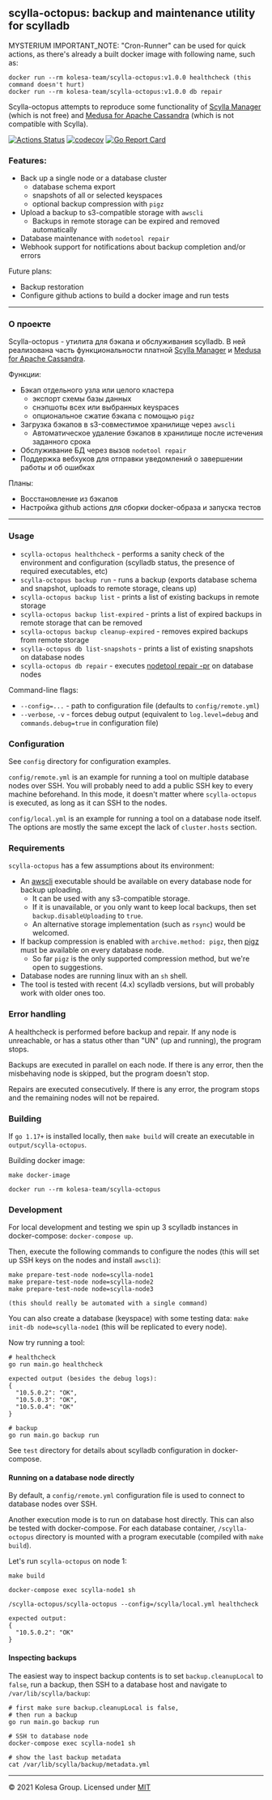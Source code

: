 ## scylla-octopus: backup and maintenance utility for scylladb

MYSTERIUM IMPORTANT_NOTE: "Cron-Runner" can be used for quick actions, as there's already a built docker image with following name, such as:
```
docker run --rm kolesa-team/scylla-octopus:v1.0.0 healthcheck (this command doesn't hurt)
docker run --rm kolesa-team/scylla-octopus:v1.0.0 db repair 
```

Scylla-octopus attempts to reproduce some functionality of [Scylla Manager](https://docs.scylladb.com/operating-scylla/manager/) (which is not free) and [Medusa for Apache Cassandra](https://github.com/thelastpickle/cassandra-medusa) (which is not compatible with Scylla).

[![Actions Status](https://github.com/kolesa-team/scylla-octopus/workflows/test/badge.svg)](https://github.com/kolesa-team/scylla-octopus/actions)
[![codecov](https://codecov.io/gh/kolesa-team/scylla-octopus/branch/main/graph/badge.svg?token=j7K2w57hif)](https://codecov.io/gh/kolesa-team/scylla-octopus)
[![Go Report Card](https://goreportcard.com/badge/github.com/kolesa-team/scylla-octopus)](https://goreportcard.com/report/github.com/kolesa-team/scylla-octopus)

### Features:

* Back up a single node or a database cluster
  * database schema export
  * snapshots of all or selected keyspaces
  * optional backup compression with `pigz`
* Upload a backup to s3-compatible storage with `awscli`
  * Backups in remote storage can be expired and removed automatically
* Database maintenance with `nodetool repair`
* Webhook support for notifications about backup completion and/or errors

Future plans:

* Backup restoration
* Configure github actions to build a docker image and run tests

----------------------

### О проекте

Scylla-octopus - утилита для бэкапа и обслуживания scylladb.
В ней реализована часть функциональности платной [Scylla Manager](https://docs.scylladb.com/operating-scylla/manager/) и [Medusa for Apache Cassandra](https://github.com/thelastpickle/cassandra-medusa).

Функции:

* Бэкап отдельного узла или целого кластера
  * экспорт схемы базы данных
  * снэпшоты всех или выбранных keyspaces
  * опциональное сжатие бэкапа с помощью `pigz` 
* Загрузка бэкапов в s3-совместимое хранилище через `awscli`
  * Автоматическое удаление бэкапов в хранилище после истечения заданного срока
* Обслуживание БД через вызов `nodetool repair`
* Поддержка вебхуков для отправки уведомлений о завершении работы и об ошибках

Планы:

* Восстановление из бэкапов
* Настройка github actions для сборки docker-образа и запуска тестов
---------------------

### Usage

* `scylla-octopus healthcheck` - performs a sanity check of the environment and configuration (scylladb status, the presence of required executables, etc)
* `scylla-octopus backup run` - runs a backup (exports database schema and snapshot, uploads to remote storage, cleans up)
* `scylla-octopus backup list` - prints a list of existing backups in remote storage
* `scylla-octopus backup list-expired` - prints a list of expired backups in remote storage that can be removed
* `scylla-octopus backup cleanup-expired` - removes expired backups from remote storage
* `scylla-octopus db list-snapshots` - prints a list of existing snapshots on database nodes
* `scylla-octopus db repair` - executes [nodetool repair -pr](https://docs.scylladb.com/operating-scylla/nodetool-commands/repair/) on database nodes

Command-line flags:

* `--config=...` - path to configuration file (defaults to `config/remote.yml`)
* `--verbose`, `-v` - forces debug output (equivalent to `log.level=debug` and `commands.debug=true` in configuration file)

### Configuration

See `config` directory for configuration examples.

`config/remote.yml` is an example for running a tool on multiple database nodes over SSH.
You will probably need to add a public SSH key to every machine beforehand.
In this mode, it doesn't matter where `scylla-octopus` is executed, as long as it can SSH to the nodes.

`config/local.yml` is an example for running a tool on a database node itself.
The options are mostly the same except the lack of `cluster.hosts` section.

### Requirements

`scylla-octopus` has a few assumptions about its environment:

* An [awscli](https://aws.amazon.com/cli/) executable should be available on every database node for backup uploading.
  * It can be used with any s3-compatible storage.
  * If it is unavailable, or you only want to keep local backups, then set `backup.disableUploading` to `true`.
  * An alternative storage implementation (such as `rsync`) would be welcomed.
* If backup compression is enabled with `archive.method: pigz`, then [pigz](https://zlib.net/pigz/) must be available on every database node.
  * So far `pigz` is the only supported compression method, but we're open to suggestions.
* Database nodes are running linux with an `sh` shell.
* The tool is tested with recent (4.x) scylladb versions, but will probably work with older ones too. 

### Error handling

A healthcheck is performed before backup and repair. If any node is unreachable, or has a status other than "UN" (up and running), the program stops.

Backups are executed in parallel on each node. If there is any error, then the misbehaving node is skipped, but the program doesn't stop.

Repairs are executed consecutively. If there is any error, the program stops and the remaining nodes will not be repaired.

### Building

If `go 1.17+` is installed locally, then `make build` will create an executable in `output/scylla-octopus`. 

Building docker image:

```
make docker-image

docker run --rm kolesa-team/scylla-octopus
```

### Development

For local development and testing we spin up 3 scylladb instances in docker-compose: `docker-compose up`.

Then, execute the following commands to configure the nodes (this will set up SSH keys on the nodes and install `awscli`):

```
make prepare-test-node node=scylla-node1
make prepare-test-node node=scylla-node2
make prepare-test-node node=scylla-node3

(this should really be automated with a single command)
``` 

You can also create a database (keyspace) with some testing data: `make init-db node=scylla-node1` (this will be replicated to every node).

Now try running a tool:

```
# healthcheck
go run main.go healthcheck

expected output (besides the debug logs):
{
  "10.5.0.2": "OK",
  "10.5.0.3": "OK",
  "10.5.0.4": "OK"
}

# backup
go run main.go backup run
```

See `test` directory for details about scylladb configuration in docker-compose.

#### Running on a database node directly

By default, a `config/remote.yml` configuration file is used to connect to database nodes over SSH.

Another execution mode is to run on database host directly.
This can also be tested with docker-compose. For each database container, `/scylla-octopus` directory is mounted with a program executable (compiled with `make build`).

Let's run `scylla-octopus` on node 1:

```
make build

docker-compose exec scylla-node1 sh

/scylla-octopus/scylla-octopus --config=/scylla/local.yml healthcheck

expected output:
{
  "10.5.0.2": "OK"
}
```

#### Inspecting backups

The easiest way to inspect backup contents is to set `backup.cleanupLocal` to `false`, run a backup, then SSH to a database host and navigate to `/var/lib/scylla/backup`:

```
# first make sure backup.cleanupLocal is false,
# then run a backup
go run main.go backup run

# SSH to database node
docker-compose exec scylla-node1 sh

# show the last backup metadata
cat /var/lib/scylla/backup/metadata.yml
```

---

© 2021 Kolesa Group. Licensed under [MIT](https://opensource.org/licenses/MIT)
